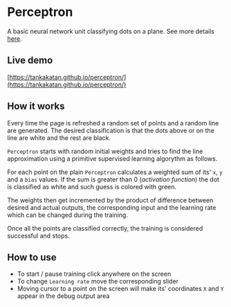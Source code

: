 # Perceptron

A basic neural network unit classifying dots on a plane. See more details [here](https://en.wikipedia.org/wiki/Perceptron).

## Live demo

[https://tankakatan.github.io/perceptron/](https://tankakatan.github.io/perceptron/)

## How it works

Every time the page is refreshed a random set of points and a random line are generated. The desired classification is that the dots above or on the line are white and the rest are black.

`Perceptron` starts with random initial weights and tries to find the line approximation using a primitive supervised learning algorythm as follows.

For each point on the plain `Perceptron` calculates a weighted sum of its' `x`, `y` and a `bias` values. If the sum is greater than 0 (_activation function_) the dot is classified as white and such guess is colored with green.

The weights then get incremented by the product of difference between desired and actual outputs, the corresponding input and the learning rate which can be changed during the training.

Once all the points are classified correctly, the training is considered successful and stops.

## How to use

* To start / pause training click anywhere on the screen
* To change `Learning rate` move the corresponding slider
* Moving cursor to a point on the screen will make its' coordinates `X` and `Y` appear in the debug output area
